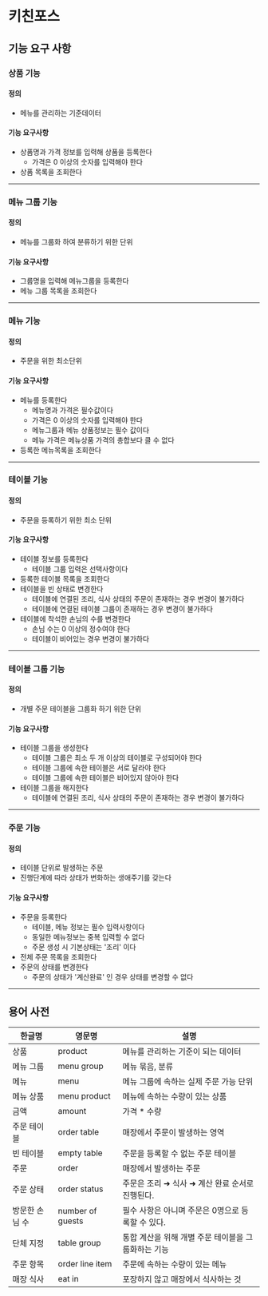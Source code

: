 # 키친포스

## 기능 요구 사항
### 상품 기능
#### 정의
  - 메뉴를 관리하는 기준데이터
#### 기능 요구사항
  - 상품명과 가격 정보를 입력해 상품을 등록한다
    - 가격은 0 이상의 숫자를 입력해야 한다
  - 상품 목록을 조회한다
---
### 메뉴 그룹 기능
#### 정의
  - 메뉴를 그룹화 하여 분류하기 위한 단위
#### 기능 요구사항
  - 그룹명을 입력해 메뉴그룹을 등록한다
  - 메뉴 그룹 목록을 조회한다
---
### 메뉴 기능
#### 정의
  - 주문을 위한 최소단위
#### 기능 요구사항
  - 메뉴를 등록한다
     - 메뉴명과 가격은 필수값이다
     - 가격은 0 이상의 숫자를 입력해야 한다
     - 메뉴그룹과 메뉴 상품정보는 필수 값이다
     - 메뉴 가격은 메뉴상품 가격의 총합보다 클 수 없다
  - 등록한 메뉴목록을 조회한다
---
### 테이블 기능
#### 정의
  - 주문을 등록하기 위한 최소 단위
#### 기능 요구사항
  - 테이블 정보를 등록한다
    - 테이블 그룹 입력은 선택사항이다
  - 등록한 테이블 목록을 조회한다
  - 테이블을 빈 상태로 변경한다
    - 테이블에 연결된 조리, 식사 상태의 주문이 존재하는 경우 변경이 불가하다
    - 테이블에 연결된 테이블 그룹이 존재하는 경우 변경이 불가하다
  - 테이블에 착석한 손님의 수를 변경한다
    - 손님 수는 0 이상의 정수여야 한다
    - 테이블이 비어있는 경우 변경이 불가하다
---
### 테이블 그룹 기능
#### 정의
  - 개별 주문 테이블을 그룹화 하기 위한 단위
#### 기능 요구사항
  - 테이블 그룹을 생성한다
    - 테이블 그룹은 최소 두 개 이상의 테이블로 구성되어야 한다
    - 테이블 그룹에 속한 테이블은 서로 달라야 한다
    - 테이블 그룹에 속한 테이블은 비어있지 않아야 한다
  - 테이블 그룹을 해지한다
    - 테이블에 연결된 조리, 식사 상태의 주문이 존재하는 경우 변경이 불가하다
---
### 주문 기능
#### 정의
  - 테이블 단위로 발생하는 주문
  - 진행단계에 따라 상태가 변화하는 생애주기를 갖는다
#### 기능 요구사항
  - 주문을 등록한다
    - 테이블, 메뉴 정보는 필수 입력사항이다
    - 동일한 메뉴정보는 중복 입력할 수 없다
    - 주문 생성 시 기본상태는 '조리' 이다
  - 전체 주문 목록을 조회한다
  - 주문의 상태를 변경한다
    - 주문의 상태가 '계산완료' 인 경우 상태를 변경할 수 없다
---

## 용어 사전

| 한글명 | 영문명 | 설명 |
| --- | --- | --- |
| 상품 | product | 메뉴를 관리하는 기준이 되는 데이터 |
| 메뉴 그룹 | menu group | 메뉴 묶음, 분류 |
| 메뉴 | menu | 메뉴 그룹에 속하는 실제 주문 가능 단위 |
| 메뉴 상품 | menu product | 메뉴에 속하는 수량이 있는 상품 |
| 금액 | amount | 가격 * 수량 |
| 주문 테이블 | order table | 매장에서 주문이 발생하는 영역 |
| 빈 테이블 | empty table | 주문을 등록할 수 없는 주문 테이블 |
| 주문 | order | 매장에서 발생하는 주문 |
| 주문 상태 | order status | 주문은 조리 ➜ 식사 ➜ 계산 완료 순서로 진행된다. |
| 방문한 손님 수 | number of guests | 필수 사항은 아니며 주문은 0명으로 등록할 수 있다. |
| 단체 지정 | table group | 통합 계산을 위해 개별 주문 테이블을 그룹화하는 기능 |
| 주문 항목 | order line item | 주문에 속하는 수량이 있는 메뉴 |
| 매장 식사 | eat in | 포장하지 않고 매장에서 식사하는 것 |
